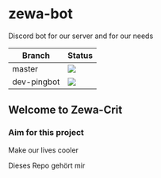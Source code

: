 # zewa-bot
Discord bot for our server and for our needs

Branch | Status
------ | ------
master | [![](http://dockerbuildbadges.quelltext.eu/status.svg?organization=zewacrit&repository=zewa-bot)](https://hub.docker.com/r/zewacrit/zewa-bot/builds/)
dev-pingbot | [![](http://dockerbuildbadges.quelltext.eu/status.svg?organization=zewacrit&repository=zewa-bot&tag=dev-pingbot)](https://hub.docker.com/r/zewacrit/zewa-bot/builds/)

## Welcome to Zewa-Crit

### Aim for this project

Make our lives cooler

Dieses Repo gehört mir